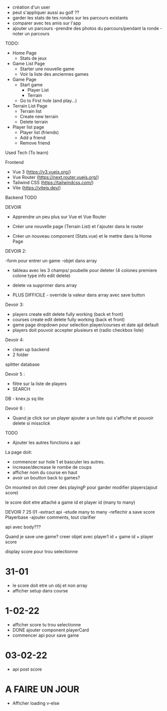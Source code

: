 - création d'un user
- peut s'appliquer aussi au golf ??
- garder les stats de tes rondes sur les parcours existants
- comparer avec tes amis sur l'app
- ajouter un parcours
  -prendre des photos du parcours/pendant la ronde
  -noter un parcours

TODO:

- Home Page
  - Stats de jeux
- Game List Page
  - Starter une nouvelle game
  - Voir la liste des anciennes games
- Game Page
  - Start game
    - Player List
    - Terrain
  - Go to First hole (and play...)
- Terrain List Page
  - Terrain list
  - Create new terrain
  - Delete terrain
- Player list page
  - Player list (friends)
  - Add a friend
  - Remove friend

Used Tech (To learn)

Frontend

- Vue 3 (https://v3.vuejs.org/)
- Vue Router (https://next.router.vuejs.org/)
- Tailwind CSS (https://tailwindcss.com/)
- Vite (https://vitejs.dev/)

Backend
TODO

DEVOIR

- Apprendre un peu plus sur Vue et Vue Router

- Créer une nouvelle page (Terrain List) et l'ajouter dans le router

- Créer un nouveau component (Stats.vue) et le mettre dans la Home Page

DEVOIR 2:

-form pour entrer un game
-objet dans array

- tableau avec les 3 champs/ poubelle pour deleter (4 colones premiere colone type info edit delete)

- delete va supprimer dans array

- PLUS DIFFICILE - override la valeur dans array avec save button

Devoir 3:

- players create edit delete fully working (back et front)
- courses create edit delete fully working (back et front)
- game page dropdown pour selection player/courses et date ajd default
- players doit pouvoir accepter plusieurs et (radio checkbox liste)

Devoir 4:

- clean up backend
- 2 folder

splitter database

Devoir 5 :

- filtre sur la liste de players
- SEARCH

DB - knex.js
sq lite

Devoir 6 :

- Quand je click sur un player ajouter a un liste qui s'affiche et pouvoir delete si missclick

TODO

- Ajouter les autres fonctions a api

La page doit:

- commencer sur hole 1 et basculer les autres.
- increase/decrease le nombe de coups
- afficher nom du course en haut
- avoir un boutton back to games?

On mounted on doit creer des playingP pour garder modifier players(ajout score)

le score doit etre attaché a game id et player id (many to many)

DEVOIR 7 25 01
-extract api
-etude many to many
-reflechir a save score Playerbase
-ajouter comments, tout clarifier

api avec body???

Quand je save une game?
creer objet avec
player1 id + game id + player score

display score pour trou selectionne

# 31-01

- le score doit etre un obj et non array
- afficher setup dans course

# 1-02-22

- afficher score tu trou selectionne
- DONE ajouter component playerCard
- commencer api pour save game

# 03-02-22

- api post score

# A FAIRE UN JOUR

- Afficher loading v-else
